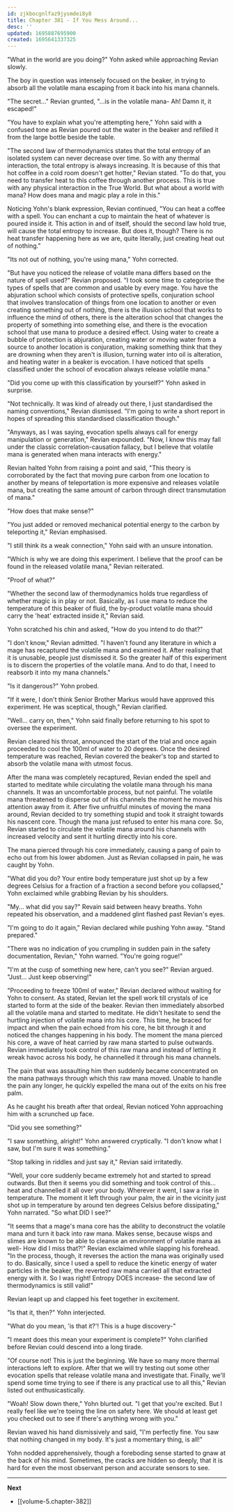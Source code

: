 ```yaml
---
id: zjkbocgnlfaz9jysmdei8y8
title: Chapter 381 - If You Mess Around...
desc: ''
updated: 1695887695900
created: 1695641337325
---
```


"What in the world are you doing?" Yohn asked while approaching Revian slowly.

The boy in question was intensely focused on the beaker, in trying to absorb all the volatile mana escaping from it back into his mana channels.

"The secret..." Revian grunted, "...is in the volatile mana- Ah! Damn it, it escaped!"

"You have to explain what you're attempting here," Yohn said with a confused tone as Revian poured out the water in the beaker and refilled it from the large bottle beside the table.

"The second law of thermodynamics states that the total entropy of an isolated system can never decrease over time. So with any thermal interaction, the total entropy is always increasing. It is because of this that hot coffee in a cold room doesn't get hotter," Revian stated. "To do that, you need to transfer heat to this coffee through another process. This is true with any physical interaction in the True World. But what about a world with mana? How does mana and magic play a role in this."

Noticing Yohn's blank expression, Revian continued, "You can heat a coffee with a spell. You can enchant a cup to maintain the heat of whatever is poured inside it. This action in and of itself, should the second law hold true, will cause the total entropy to increase. But does it, though? There is no heat transfer happening here as we are, quite literally, just creating heat out of nothing."

"Its not out of nothing, you're using mana," Yohn corrected.

"But have you noticed the release of volatile mana differs based on the nature of spell used?" Revian proposed. "I took some time to categorise the types of spells that are common and usable by every mage. You have the abjuration school which consists of protective spells, conjuration school that involves translocation of things from one location to another or even creating something out of nothing, there is the illusion school that works to influence the mind of others, there is the alteration school that changes the property of something into something else, and there is the evocation school that use mana to produce a desired effect. Using water to create a bubble of protection is abjuration, creating water or moving water from a source to another location is conjuration, making something think that they are drowning when they aren't is illusion, turning water into oil is alteration, and heating water in a beaker is evocation. I have noticed that spells classified under the school of evocation always release volatile mana."

"Did you come up with this classification by yourself?" Yohn asked in surprise.

"Not technically. It was kind of already out there, I just standardised the naming conventions," Revian dismissed. "I'm going to write a short report in hopes of spreading this standardised classification though."

"Anyways, as I was saying, evocation spells always call for energy manipulation or generation," Revian expounded. "Now, I know this may fall under the classic correlation-causation fallacy, but I believe that volatile mana is generated when mana interacts with energy."

Revian halted Yohn from raising a point and said, "This theory is corroborated by the fact that moving pure carbon from one location to another by means of teleportation is more expensive and releases volatile mana, but creating the same amount of carbon through direct transmutation of mana."

"How does that make sense?"

"You just added or removed mechanical potential energy to the carbon by teleporting it," Revian emphasised.

"I still think its a weak connection," Yohn said with an unsure intonation.

"Which is why we are doing this experiment. I believe that the proof can be found in the released volatile mana," Revian reiterated.

"Proof of what?"

"Whether the second law of thermodynamics holds true regardless of whether magic is in play or not. Basically, as I use mana to reduce the temperature of this beaker of fluid, the by-product volatile mana should carry the 'heat' extracted inside it," Revian said.

Yohn scratched his chin and asked, "How do you intend to do that?"

"I don't know," Revian admitted. "I haven't found any literature in which a mage has recaptured the volatile mana and examined it. After realising that it is unusable, people just dismissed it. So the greater half of this experiment is to discern the properties of the volatile mana. And to do that, I need to reabsorb it into my mana channels."

"Is it dangerous?" Yohn probed.

"If it were, I don't think Senior Brother Markus would have approved this experiment. He was sceptical, though," Revian clarified.

"Well... carry on, then," Yohn said finally before returning to his spot to oversee the experiment.

Revian cleared his throat, announced the start of the trial and once again proceeded to cool the 100ml of water to 20 degrees. Once the desired temperature was reached, Revian covered the beaker's top and started to absorb the volatile mana with utmost focus.

After the mana was completely recaptured, Revian ended the spell and started to meditate while circulating the volatile mana through his mana channels. It was an uncomfortable process, but not painful. The volatile mana threatened to disperse out of his channels the moment he moved his attention away from it. After five unfruitful minutes of moving the mana around, Revian decided to try something stupid and took it straight towards his nascent core. Though the mana just refused to enter his mana core. So, Revian started to circulate the volatile mana around his channels with increased velocity and sent it hurtling directly into his core.

The mana pierced through his core immediately, causing a pang of pain to echo out from his lower abdomen. Just as Revian collapsed in pain, he was caught by Yohn.

"What did you do? Your entire body temperature just shot up by a few degrees Celsius for a fraction of a fraction a second before you collapsed," Yohn exclaimed while grabbing Revian by his shoulders.

"My... what did you say?" Revain said between heavy breaths. Yohn repeated his observation, and a maddened glint flashed past Revian's eyes.

"I'm going to do it again," Revian declared while pushing Yohn away. "Stand prepared."

"There was no indication of you crumpling in sudden pain in the safety documentation, Revian," Yohn warned. "You're going rogue!"

"I'm at the cusp of something new here, can't you see?" Revian argued. "Just... Just keep observing!"

"Proceeding to freeze 100ml of water," Revian declared without waiting for Yohn to consent. As stated, Revian let the spell work till crystals of ice started to form at the side of the beaker. Revian then immediately absorbed all the volatile mana and started to meditate. He didn't hesitate to send the hurtling injection of volatile mana into his core. This time, he braced for impact and when the pain echoed from his core, he bit through it and noticed the changes happening in his body. The moment the mana pierced his core, a wave of heat carried by raw mana started to pulse outwards. Revian immediately took control of this raw mana and instead of letting it wreak havoc across his body, he channelled it through his mana channels.

The pain that was assaulting him then suddenly became concentrated on the mana pathways through which this raw mana moved. Unable to handle the pain any longer, he quickly expelled the mana out of the exits on his free palm.

As he caught his breath after that ordeal, Revian noticed Yohn approaching him with a scrunched up face.

"Did you see something?"

"I saw something, alright!" Yohn answered cryptically. "I don't know what I saw, but I'm sure it was something."

"Stop talking in riddles and just say it," Revian said irritatedly.

"Well, your core suddenly became extremely hot and started to spread outwards. But then it seems you did something and took control of this... heat and channelled it all over your body. Wherever it went, I saw a rise in temperature. The moment it left through your palm, the air in the vicinity just shot up in temperature by around ten degrees Celsius before dissipating," Yohn narrated. "So what DID I see?"

"It seems that a mage's mana core has the ability to deconstruct the volatile mana and turn it back into raw mana. Makes sense, because wisps and slimes are known to be able to cleanse an environment of volatile mana as well- How did I miss that?!" Revian exclaimed while slapping his forehead. "In the process, though, it reverses the action the mana was originally used to do. Basically, since I used a spell to reduce the kinetic energy of water particles in the beaker, the reverted raw mana carried all that extracted energy with it. So I was right! Entropy DOES increase- the second law of thermodynamics is still valid!"

Revian leapt up and clapped his feet together in excitement.

"Is that it, then?" Yohn interjected.

"What do you mean, 'is that it?'! This is a huge discovery-"

"I meant does this mean your experiment is complete?" Yohn clarified before Revian could descend into a long tirade.

"Of course not! This is just the beginning. We have so many more thermal interactions left to explore. After that we will try testing out some other evocation spells that release volatile mana and investigate that. Finally, we'll spend some time trying to see if there is any practical use to all this," Revian listed out enthusicastically.

"Woah! Slow down there," Yohn blurted out. "I get that you're excited. But I really feel like we're toeing the line on safety here. We should at least get you checked out to see if there's anything wrong with you."

Revian waved his hand dismissively and said, "I'm perfectly fine. You saw that nothing changed in my body. It's just a momentary thing, is all!"

Yohn nodded apprehensively, though a foreboding sense started to gnaw at the back of his mind. Sometimes, the cracks are hidden so deeply, that it is hard for even the most observant person and accurate sensors to see.

____

**Next**
* [[volume-5.chapter-382]]